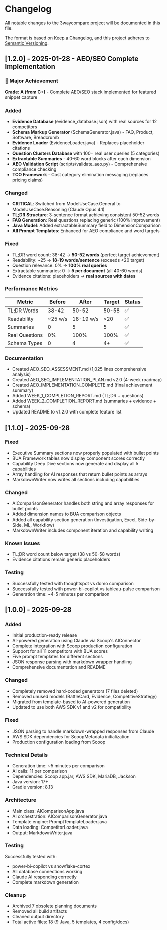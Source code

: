 # Changelog

All notable changes to the 3waycompare project will be documented in this file.

The format is based on [Keep a Changelog](https://keepachangelog.com/en/1.0.0/),
and this project adheres to [Semantic Versioning](https://semver.org/spec/v2.0.0.html).

## [1.2.0] - 2025-01-28 - AEO/SEO Complete Implementation

### 🎉 Major Achievement
**Grade: A (from C+)** - Complete AEO/SEO stack implemented for featured snippet capture

### Added
- **Evidence Database** (evidence_database.json) with real sources for 12 competitors
- **Schema Markup Generator** (SchemaGenerator.java) - FAQ, Product, Software, Breadcrumb
- **Evidence Loader** (EvidenceLoader.java) - Replaces placeholder citations
- **Question Clusters Database** with 100+ real user queries (5 categories)
- **Extractable Summaries** - 40-60 word blocks after each dimension
- **AEO Validation Script** (scripts/validate_aeo.py) - Comprehensive compliance checking
- **TCO Framework** - Cost category elimination messaging (replaces pricing claims)

### Changed
- **CRITICAL**: Switched from ModelUseCase.General to ModelUseCase.Reasoning (Claude Opus 4.1)
- **TL;DR Structure**: 3-sentence format achieving consistent 50-52 words
- **FAQ Generation**: Real questions replacing generic (100% improvement)
- **Java Model**: Added extractableSummary field to DimensionComparison
- **All Prompt Templates**: Enhanced for AEO compliance and word targets

### Fixed
- TL;DR word count: 38-42 → **50-52 words** (perfect target achievement)
- Readability: ~25 → **18-19 words/sentence** (exceeds <20 target)
- Question relevance: 0% → **100% real queries**
- Extractable summaries: 0 → **5 per document** (all 40-60 words)
- Evidence citations: placeholders → **real sources with dates**

### Performance Metrics
| Metric | Before | After | Target | Status |
|--------|--------|-------|--------|--------|
| TL;DR Words | 38-42 | 50-52 | 50-58 | ✅ |
| Readability | ~25 w/s | 18-19 w/s | <20 | ✅ |
| Summaries | 0 | 5 | 5 | ✅ |
| Real Questions | 0% | 100% | 100% | ✅ |
| Schema Types | 0 | 4 | 4+ | ✅ |

### Documentation
- Created AEO_SEO_ASSESSMENT.md (1,025 lines comprehensive analysis)
- Created AEO_SEO_IMPLEMENTATION_PLAN.md v2.0 (4-week roadmap)
- Created AEO_IMPLEMENTATION_COMPLETE.md (final achievement summary)
- Added WEEK_1_COMPLETION_REPORT.md (TL;DR + questions)
- Added WEEK_2_COMPLETION_REPORT.md (summaries + evidence + schema)
- Updated README to v1.2.0 with complete feature list

## [1.1.0] - 2025-09-28

### Fixed
- Executive Summary sections now properly populated with bullet points
- BUA Framework tables now display component scores correctly
- Capability Deep Dive sections now generate and display all 5 capabilities
- Array handling for AI responses that return bullet points as arrays
- MarkdownWriter now writes all sections including capabilities

### Changed
- AIComparisonGenerator handles both string and array responses for bullet points
- Added dimension names to BUA comparison objects
- Added all capability section generation (Investigation, Excel, Side-by-Side, ML, Workflow)
- MarkdownWriter includes component iteration and capability writing

### Known Issues
- TL;DR word count below target (38 vs 50-58 words)
- Evidence citations remain generic placeholders

### Testing
- Successfully tested with thoughtspot vs domo comparison
- Successfully tested with power-bi-copilot vs tableau-pulse comparison
- Generation time: ~4-5 minutes per comparison

## [1.0.0] - 2025-09-28

### Added
- Initial production-ready release
- AI-powered generation using Claude via Scoop's AIConnector
- Complete integration with Scoop production configuration
- Support for all 11 competitors with BUA scores
- Five prompt templates for different sections
- JSON response parsing with markdown wrapper handling
- Comprehensive documentation and README

### Changed
- Completely removed hard-coded generators (7 files deleted)
- Removed unused models (BattleCard, Evidence, CompetitiveStrategy)
- Migrated from template-based to AI-powered generation
- Updated to use both AWS SDK v1 and v2 for compatibility

### Fixed
- JSON parsing to handle markdown-wrapped responses from Claude
- AWS SDK dependencies for ScoopMetadata initialization
- Production configuration loading from Scoop

### Technical Details
- Generation time: ~5 minutes per comparison
- AI calls: 11 per comparison
- Dependencies: Scoop app.jar, AWS SDK, MariaDB, Jackson
- Java version: 17+
- Gradle version: 8.13

### Architecture
- Main class: AIComparisonApp.java
- AI orchestration: AIComparisonGenerator.java
- Template engine: PromptTemplateLoader.java
- Data loading: CompetitorLoader.java
- Output: MarkdownWriter.java

### Testing
Successfully tested with:
- power-bi-copilot vs snowflake-cortex
- All database connections working
- Claude AI responding correctly
- Complete markdown generation

### Cleanup
- Archived 7 obsolete planning documents
- Removed all build artifacts
- Cleaned output directory
- Total active files: 18 (9 Java, 5 templates, 4 config/docs)
